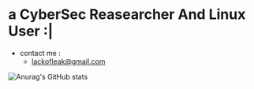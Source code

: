 <h1> a CyberSec Reasearcher And Linux User :| </h1>

- contact me :
  - lackofleak@gmail.com
  

![Anurag's GitHub stats](https://github-readme-stats.vercel.app/api?username=lackofleak&show_icons=true&theme=radical)
